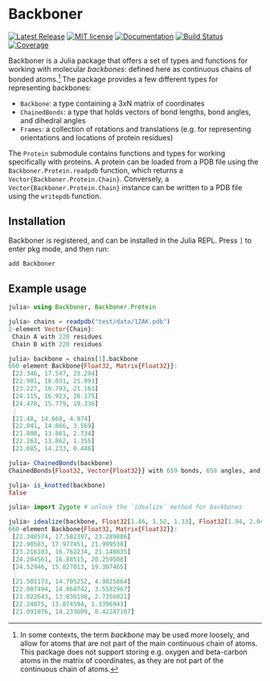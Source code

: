 # Backboner

[![Latest Release](https://img.shields.io/github/release/MurrellGroup/Backboner.jl.svg)](https://github.com/MurrellGroup/Backboner.jl/releases/latest)
[![MIT license](https://img.shields.io/badge/license-MIT-green.svg)](https://opensource.org/license/MIT)
[![Documentation](https://img.shields.io/badge/docs-latest-blue.svg)](https://MurrellGroup.github.io/Backboner.jl/dev/)
[![Build Status](https://github.com/MurrellGroup/Backboner.jl/actions/workflows/CI.yml/badge.svg?branch=main)](https://github.com/MurrellGroup/Backboner.jl/actions/workflows/CI.yml?query=branch%3Amain)
[![Coverage](https://codecov.io/gh/MurrellGroup/Backboner.jl/branch/main/graph/badge.svg)](https://codecov.io/gh/MurrellGroup/Backboner.jl)

Backboner is a Julia package that offers a set of types and functions for working with molecular *backbones*: defined here as continuous chains of bonded atoms.[^1] The package provides a few different types for representing backbones:
- `Backbone`: a type containing a 3xN matrix of coordinates
- `ChainedBonds`: a type that holds vectors of bond lengths, bond angles, and dihedral angles
- `Frames`: a collection of rotations and translations (e.g. for representing orientations and locations of protein residues)

The `Protein` submodule contains functions and types for working specifically with proteins. A protein can be loaded from a PDB file using the `Backboner.Protein.readpdb` function, which returns a `Vector{Backboner.Protein.Chain}`. Conversely, a `Vector{Backboner.Protein.Chain}` instance can be written to a PDB file using the `writepdb` function.

## Installation

Backboner is registered, and can be installed in the Julia REPL. Press `]` to enter pkg mode, and then run:

```
add Backboner
```

## Example usage

```julia
julia> using Backboner, Backboner.Protein

julia> chains = readpdb("test/data/1ZAK.pdb")
2-element Vector{Chain}:
 Chain A with 220 residues
 Chain B with 220 residues

julia> backbone = chains[1].backbone
660-element Backbone{Float32, Matrix{Float32}}:
 [22.346, 17.547, 23.294]
 [22.901, 18.031, 21.993]
 [23.227, 16.793, 21.163]
 [24.115, 16.923, 20.175]
 [24.478, 15.779, 19.336]
 ⋮
 [21.48, 14.668, 4.974]
 [22.041, 14.866, 3.569]
 [21.808, 13.861, 2.734]
 [22.263, 13.862, 1.355]
 [21.085, 14.233, 0.446]

julia> ChainedBonds(backbone)
ChainedBonds{Float32, Vector{Float32}} with 659 bonds, 658 angles, and 657 dihedrals

julia> is_knotted(backbone)
false

julia> import Zygote # unlock the `idealize` method for backbones

julia> idealize(backbone, Float32[1.46, 1.52, 1.33], Float32[1.94, 2.04, 2.13])
660-element Backbone{Float32, Matrix{Float32}}:
 [22.348574, 17.582397, 23.289886]
 [22.90583, 17.977451, 21.999538]
 [23.216103, 16.762234, 21.140835]
 [24.204561, 16.88515, 20.259508]
 [24.52946, 15.827013, 19.307465]
 ⋮
 [21.501173, 14.705252, 4.9825864]
 [22.007494, 14.864742, 3.5582967]
 [21.822643, 13.836198, 2.7356021]
 [22.24875, 13.874594, 1.3396943]
 [21.091076, 14.233609, 0.42247167]
```

[^1]: In some contexts, the term *backbone* may be used more loosely, and allow for atoms that are not part of the main continuous chain of atoms. This package does not support storing e.g. oxygen and beta-carbon atoms in the matrix of coordinates, as they are not part of the continuous chain of atoms.
